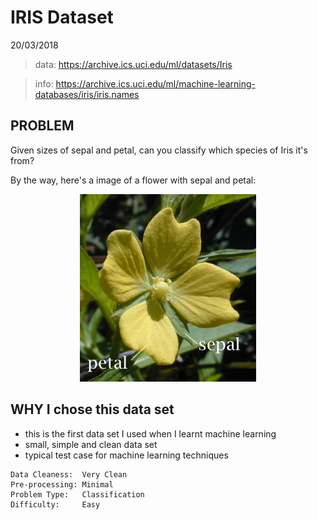 IRIS Dataset
============

20/03/2018

>data: https://archive.ics.uci.edu/ml/datasets/Iris

>info: https://archive.ics.uci.edu/ml/machine-learning-databases/iris/iris.names


## PROBLEM

Given sizes of sepal and petal, can you classify which species of Iris it's from?

By the way, here's a image of a flower with sepal and petal:

<p align="center"><img src="./img/sepal-petal.jpg" alt="Drawing"| style="height: 300px;"/></p>

## WHY I chose this data set

* this is the first data set I used when I learnt machine learning
* small, simple and clean data set
* typical test case for machine learning techniques

```
Data Cleaness:  Very Clean
Pre-processing: Minimal
Problem Type:   Classification
Difficulty:     Easy
```